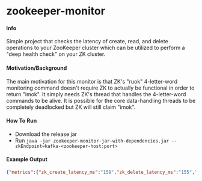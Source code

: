 # zookeeper-monitor

#### Info
Simple project that checks the latency of create, read, and delete operations to your ZooKeeper cluster which can be
utilized to perform a "deep health check" on your ZK cluster.

#### Motivation/Background
The main motivation for this monitor is that ZK's "ruok" 4-letter-word monitoring command doesn't require ZK to actually
be functional in order to return "imok". It simply needs ZK's thread that handles the 4-letter-word commands to be alive.
It is possible for the core data-handling threads to be completely deadlocked but ZK will still claim "imok".

#### How To Run
- Download the release jar
- Run `java -jar zookeeper-monitor-jar-with-dependencies.jar --zkEndpoint=kafka-<zookeeper-host:port>`

#### Example Output
```json
{"metrics":{"zk_create_latency_ms":"158","zk_delete_latency_ms":"155","zk_read_latency_ms":"153","zk_success":"1"}}
```